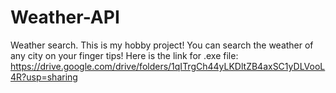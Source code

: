 # Weather-API
Weather search.
This is my hobby project!
You can search the weather of any city on your finger tips!
Here is the link for .exe file: https://drive.google.com/drive/folders/1qITrgCh44yLKDltZB4axSC1yDLVooL4R?usp=sharing

